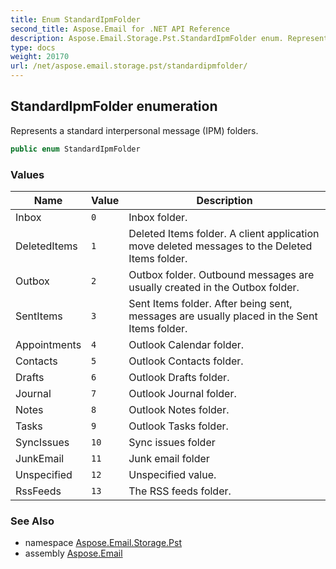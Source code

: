 ```yaml
---
title: Enum StandardIpmFolder
second_title: Aspose.Email for .NET API Reference
description: Aspose.Email.Storage.Pst.StandardIpmFolder enum. Represents a standard interpersonal message IPM folders
type: docs
weight: 20170
url: /net/aspose.email.storage.pst/standardipmfolder/
---
```

## StandardIpmFolder enumeration

Represents a standard interpersonal message (IPM) folders.

```csharp
public enum StandardIpmFolder
```

### Values

| Name | Value | Description |
| --- | --- | --- |
| Inbox | `0` | Inbox folder. |
| DeletedItems | `1` | Deleted Items folder. A client application move deleted messages to the Deleted Items folder. |
| Outbox | `2` | Outbox folder. Outbound messages are usually created in the Outbox folder. |
| SentItems | `3` | Sent Items folder. After being sent, messages are usually placed in the Sent Items folder. |
| Appointments | `4` | Outlook Calendar folder. |
| Contacts | `5` | Outlook Contacts folder. |
| Drafts | `6` | Outlook Drafts folder. |
| Journal | `7` | Outlook Journal folder. |
| Notes | `8` | Outlook Notes folder. |
| Tasks | `9` | Outlook Tasks folder. |
| SyncIssues | `10` | Sync issues folder |
| JunkEmail | `11` | Junk email folder |
| Unspecified | `12` | Unspecified value. |
| RssFeeds | `13` | The RSS feeds folder. |

### See Also

* namespace [Aspose.Email.Storage.Pst](../../aspose.email.storage.pst/)
* assembly [Aspose.Email](../../)


